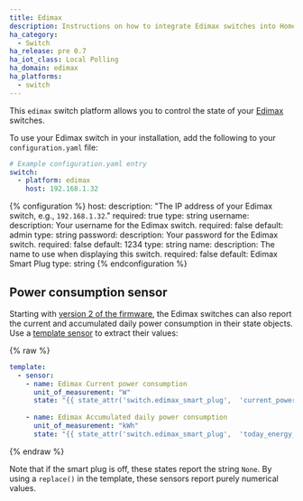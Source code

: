```yaml
---
title: Edimax
description: Instructions on how to integrate Edimax switches into Home Assistant.
ha_category:
  - Switch
ha_release: pre 0.7
ha_iot_class: Local Polling
ha_domain: edimax
ha_platforms:
  - switch
---
```


This `edimax` switch platform allows you to control the state of your [Edimax](https://www.edimax.com/edimax/merchandise/merchandise_list/data/edimax/global/home_automation_smart_plug/) switches.

To use your Edimax switch in your installation, add the following to your `configuration.yaml` file:

```yaml
# Example configuration.yaml entry
switch:
  - platform: edimax
    host: 192.168.1.32
```

{% configuration %}
host:
  description: "The IP address of your Edimax switch, e.g., `192.168.1.32`."
  required: true
  type: string
username:
  description: Your username for the Edimax switch.
  required: false
  default: admin
  type: string
password:
  description: Your password for the Edimax switch.
  required: false
  default: 1234
  type: string
name:
  description: The name to use when displaying this switch.
  required: false
  default: Edimax Smart Plug
  type: string
{% endconfiguration %}

## Power consumption sensor

Starting with [version 2 of the firmware](https://www.edimax.com/edimax/download/download/data/edimax/global/download/), the Edimax switches can also report the current and accumulated daily power consumption in their state objects. Use a [template sensor](/integrations/template) to extract their values:

{% raw %}

```yaml
template:
  - sensor:
    - name: Edimax Current power consumption
      unit_of_measurement: "W"
      state: "{{ state_attr('switch.edimax_smart_plug',  'current_power_w') | replace('None', 0) }}"
      
    - name: Edimax Accumulated daily power consumption
      unit_of_measurement: "kWh"
      state: "{{ state_attr('switch.edimax_smart_plug',  'today_energy_kwh') | replace('None', 0) }}"
```

{% endraw %}

Note that if the smart plug is off, these states report the string `None`. By using a `replace()` in the template, these sensors report purely numerical values.
